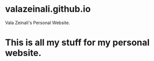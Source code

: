 # valazeinali.github.io
Vala Zeinali's Personal Website.

# This is all my stuff for my personal website.
